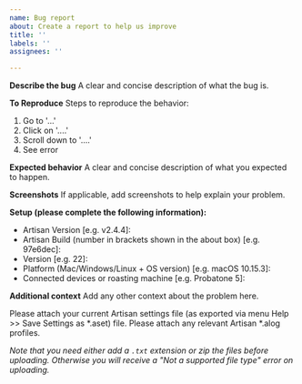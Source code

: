```yaml
---
name: Bug report
about: Create a report to help us improve
title: ''
labels: ''
assignees: ''

---
```


**Describe the bug**
A clear and concise description of what the bug is.

**To Reproduce**
Steps to reproduce the behavior:
1. Go to '...'
2. Click on '....'
3. Scroll down to '....'
4. See error

**Expected behavior**
A clear and concise description of what you expected to happen.

**Screenshots**
If applicable, add screenshots to help explain your problem.

**Setup (please complete the following information):**
 - Artisan Version [e.g. v2.4.4]: 
 - Artisan Build (number in brackets shown in the about box) [e.g. 97e6dec]: 
 - Version [e.g. 22]: 
 - Platform (Mac/Windows/Linux + OS version) [e.g. macOS 10.15.3]: 
 - Connected devices or roasting machine [e.g. Probatone 5]: 

**Additional context**
Add any other context about the problem here.

Please attach your current Artisan settings file (as exported via menu Help >> Save Settings as *.aset) file.
Please attach any relevant Artisan *.alog profiles.

_Note that you need either add a `.txt` extension or zip the files before uploading. Otherwise you will receive a "Not a supported file type" error on uploading._
